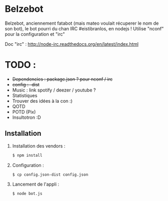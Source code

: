 Belzebot
=======

Belzebot, anciennement fatabot (mais mateo voulait récuperer le nom de son bot), le bot pourri du chan IRC #eistibranlos, en nodejs !
Utilise "nconf" pour la configuration et "irc"

Doc "irc" : http://node-irc.readthedocs.org/en/latest/index.html


TODO :
==============

- <del>Dependencies : package.json ? pour nconf / irc</del>
- <del>config : -dist</del>
- Music : link spotify / deezer / youtube ?
- Statistiques
- Trouver des idées à la con :)
- QOTD
- POTD (Pix)
- Insultotron :D



Installation
--------------------

1. Installation des vendors :

    ``` sh
    $ npm install
    ```

3. Configuration :

    ``` sh
    $ cp config.json-dist config.json
    ```

3. Lancement de l'appli :

    ``` sh
    $ node bot.js
    ```

